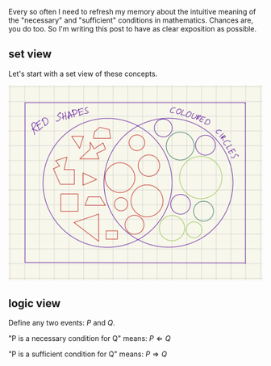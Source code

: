 [category]: <> (Math)
[date]: <> (2024/09/14)
[title]: <> (Necessary and sufficient conditions in mathematics)
[pandoc]: <> (--mathjax)

Every so often I need to refresh my memory about the intuitive meaning of the "necessary" and "sufficient" conditions in mathematics. Chances are, you do too. So I'm writing this post to have as clear exposition as possible.

## set view

Let's start with a set view of these concepts.

![set view](../images/necessary-sufficient/venn.png)

## logic view

Define any two events: $P$ and $Q$.

"P is a necessary condition for Q" means: $P \Leftarrow Q$

"P is a sufficient condition for Q" means: $P \Rightarrow Q$
